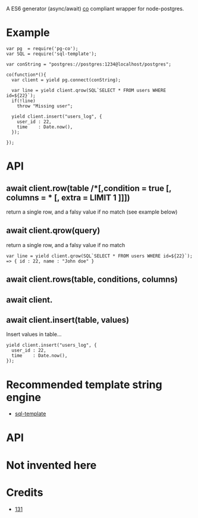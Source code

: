 A ES6 generator (async/await) [co](https://github.com/tj/co) compliant wrapper for node-postgres.

# Example
```
var pg  = require('pg-co');
var SQL = require('sql-template');

var conString = "postgres://postgres:1234@localhost/postgres";

co(function*(){
  var client = yield pg.connect(conString);

  var line = yield client.qrow(SQL`SELECT * FROM users WHERE id=${22}`);
  if(!line)
    throw "Missing user";

  yield client.insert("users_log", {
    user_id : 22,
    time    : Date.now(),
  });

});

```

# API
## await client.row(table /*[,condition = true [, columns = * [, extra = LIMIT 1 ]]])
return a single row, and a falsy value if no match (see example below)

## await client.qrow(query)
return a single row, and a falsy value if no match
```
var line = yield client.qrow(SQL`SELECT * FROM users WHERE id=${22}`);
=> { id : 22, name : "John doe" }
```
## await client.rows(table, conditions, columns)


## await client.


## await client.insert(table, values)
Insert values in table...
```
yield client.insert("users_log", {
  user_id : 22,
  time    : Date.now(),
});
```




# Recommended template string engine
* [sql-template](https://github.com/131/sql-template)

# API


# Not invented here

# Credits
* [131](https://github.com/131)
